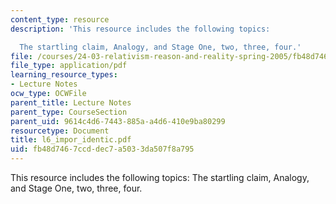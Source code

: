 ```yaml
---
content_type: resource
description: 'This resource includes the following topics:

  The startling claim, Analogy, and Stage One, two, three, four.'
file: /courses/24-03-relativism-reason-and-reality-spring-2005/fb48d7467ccddec7a5033da507f8a795_l6_impor_identic.pdf
file_type: application/pdf
learning_resource_types:
- Lecture Notes
ocw_type: OCWFile
parent_title: Lecture Notes
parent_type: CourseSection
parent_uid: 9614c4d6-7443-885a-a4d6-410e9ba80299
resourcetype: Document
title: l6_impor_identic.pdf
uid: fb48d746-7ccd-dec7-a503-3da507f8a795
---
```

This resource includes the following topics:
The startling claim, Analogy, and Stage One, two, three, four.

